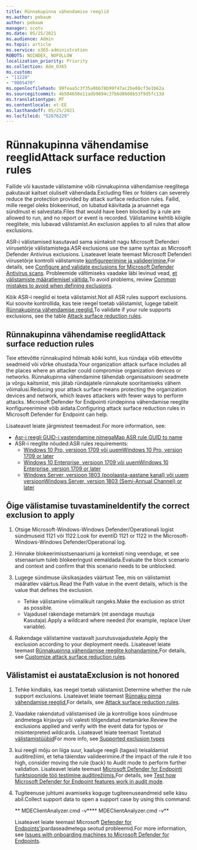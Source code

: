 ```yaml
---
title: Rünnakupinna vähendamise reeglid
ms.author: pebaum
author: pebaum
manager: scotv
ms.date: 05/25/2021
ms.audience: Admin
ms.topic: article
ms.service: o365-administration
ROBOTS: NOINDEX, NOFOLLOW
localization_priority: Priority
ms.collection: Adm_O365
ms.custom:
- "11228"
- "9005470"
ms.openlocfilehash: 99feaa5c3f35a0bb78b99f47ac2be88cf3e1b62a
ms.sourcegitcommit: 4b504650e11adb9894c37b6d8608b53f9d5fc13d
ms.translationtype: MT
ms.contentlocale: et-EE
ms.lasthandoff: 05/25/2021
ms.locfileid: "52676229"
---
```

# <a name="attack-surface-reduction-rules"></a><span data-ttu-id="c9951-102">Rünnakupinna vähendamise reeglid</span><span class="sxs-lookup"><span data-stu-id="c9951-102">Attack surface reduction rules</span></span>

<span data-ttu-id="c9951-103">Failide või kaustade välistamine võib rünnakupinna vähendamise reeglitega pakutavat kaitset oluliselt vähendada.</span><span class="sxs-lookup"><span data-stu-id="c9951-103">Excluding files or folders can severely reduce the protection provided by attack surface reduction rules.</span></span> <span data-ttu-id="c9951-104">Failid, mille reegel oleks blokeerinud, on lubatud käivitada ja aruannet ega sündmust ei salvestata.</span><span class="sxs-lookup"><span data-stu-id="c9951-104">Files that would have been blocked by a rule are allowed to run, and no report or event is recorded.</span></span> <span data-ttu-id="c9951-105">Välistamine kehtib kõigile reeglitele, mis lubavad välistamist.</span><span class="sxs-lookup"><span data-stu-id="c9951-105">An exclusion applies to all rules that allow exclusions.</span></span>

<span data-ttu-id="c9951-106">ASR-i välistamised kasutavad sama süntaksit nagu Microsoft Defenderi viirusetõrje välistamistega.</span><span class="sxs-lookup"><span data-stu-id="c9951-106">ASR exclusions use the same syntax as Microsoft Defender Antivirus exclusions.</span></span> <span data-ttu-id="c9951-107">Lisateavet leiate teemast Microsoft Defenderi viirusetõrje kontrolli välistamiste [konfigureerimine ja valideerimine.](/microsoft-365/security/defender-endpoint/configure-exclusions-microsoft-defender-antivirus)</span><span class="sxs-lookup"><span data-stu-id="c9951-107">For details, see [Configure and validate exclusions for Microsoft Defender Antivirus scans](/microsoft-365/security/defender-endpoint/configure-exclusions-microsoft-defender-antivirus).</span></span> <span data-ttu-id="c9951-108">Probleemide vältimiseks vaadake läbi levinud vead, [et välistamiste määratlemisel vältida.](/microsoft-365/security/defender-endpoint/common-exclusion-mistakes-microsoft-defender-antivirus)</span><span class="sxs-lookup"><span data-stu-id="c9951-108">To avoid problems, review [Common mistakes to avoid when defining exclusions](/microsoft-365/security/defender-endpoint/common-exclusion-mistakes-microsoft-defender-antivirus).</span></span>

<span data-ttu-id="c9951-109">Kõik ASR-i reeglid ei toeta välistamist.</span><span class="sxs-lookup"><span data-stu-id="c9951-109">Not all ASR rules support exclusions.</span></span> <span data-ttu-id="c9951-110">Kui soovite kontrollida, kas teie reegel toetab välistamist, lugege tabelit [Rünnakupinna vähendamise reeglid.](/microsoft-365/security/defender-endpoint/attack-surface-reduction#attack-surface-reduction-rules)</span><span class="sxs-lookup"><span data-stu-id="c9951-110">To validate if your rule supports exclusions, see the table [Attack surface reduction rules](/microsoft-365/security/defender-endpoint/attack-surface-reduction#attack-surface-reduction-rules).</span></span>

## <a name="attack-surface-reduction-rules"></a><span data-ttu-id="c9951-111">Rünnakupinna vähendamise reeglid</span><span class="sxs-lookup"><span data-stu-id="c9951-111">Attack surface reduction rules</span></span>

<span data-ttu-id="c9951-112">Teie ettevõtte rünnakupind hõlmab kõiki kohti, kus ründaja võib ettevõtte seadmeid või võrke ohustada.</span><span class="sxs-lookup"><span data-stu-id="c9951-112">Your organization attack surface includes all the places where an attacker could compromise organization devices or networks.</span></span> <span data-ttu-id="c9951-113">Rünnakupinna vähendamine tähendab organisatsiooni seadmete ja võrgu kaitsmist, mis jätab ründajatele rünnakute sooritamiseks vähem võimalusi.</span><span class="sxs-lookup"><span data-stu-id="c9951-113">Reducing your attack surface means protecting the organization devices and network, which leaves attackers with fewer ways to perform attacks.</span></span> <span data-ttu-id="c9951-114">Microsoft Defender for Endpointi ründepinna vähendamise reeglite konfigureerimine võib aidata.</span><span class="sxs-lookup"><span data-stu-id="c9951-114">Configuring attack surface reduction rules in Microsoft Defender for Endpoint can help.</span></span>

<span data-ttu-id="c9951-115">Lisateavet leiate järgmistest teemadest.</span><span class="sxs-lookup"><span data-stu-id="c9951-115">For more information, see:</span></span>

- [<span data-ttu-id="c9951-116">Asr-i reegli GUID-i vastendamine nimega</span><span class="sxs-lookup"><span data-stu-id="c9951-116">Map ASR rule GUID to name</span></span>](/microsoft-365/security/defender-endpoint/attack-surface-reduction#attack-surface-reduction-rules)
- <span data-ttu-id="c9951-117">ASR-i reeglite nõuded:</span><span class="sxs-lookup"><span data-stu-id="c9951-117">ASR rules requirements:</span></span>
    - [<span data-ttu-id="c9951-118">Windows 10 Pro, versioon 1709 või uuem</span><span class="sxs-lookup"><span data-stu-id="c9951-118">Windows 10 Pro, version 1709 or later</span></span>](/windows/whats-new/whats-new-windows-10-version-1709)
    - [<span data-ttu-id="c9951-119">Windows 10 Enterprise, versioon 1709 või uuem</span><span class="sxs-lookup"><span data-stu-id="c9951-119">Windows 10 Enterprise, version 1709 or later</span></span>](/windows/whats-new/whats-new-windows-10-version-1709)
    - [<span data-ttu-id="c9951-120">Windows Server, versioon 1803 (poolaasta-aastane kanal) või uuem versioon</span><span class="sxs-lookup"><span data-stu-id="c9951-120">Windows Server, version 1803 (Semi-Annual Channel) or later</span></span>](/windows-server/get-started/whats-new-in-windows-server-1803)

## <a name="identify-the-correct-exclusion-to-apply"></a><span data-ttu-id="c9951-121">Õige välistamise tuvastamine</span><span class="sxs-lookup"><span data-stu-id="c9951-121">Identify the correct exclusion to apply</span></span>

1. <span data-ttu-id="c9951-122">Otsige Microsoft-Windows-Windows Defender/Operationali logist sündmuseid 1121 või 1122.</span><span class="sxs-lookup"><span data-stu-id="c9951-122">Look for eventID 1121 or 1122 in the Microsoft-Windows-Windows Defender/Operational log.</span></span>

1. <span data-ttu-id="c9951-123">Hinnake blokeerimisstsenaariumi ja konteksti ning veenduge, et see stsenaarium tuleb blokeeringust eemaldada.</span><span class="sxs-lookup"><span data-stu-id="c9951-123">Evaluate the block scenario and context and confirm that this scenario needs to be unblocked.</span></span>

1. <span data-ttu-id="c9951-124">Lugege sündmuse üksikasjades väärtust Tee, mis on välistamist määratlev väärtus.</span><span class="sxs-lookup"><span data-stu-id="c9951-124">Read the Path value in the event details, which is the value that defines the exclusion.</span></span>
    - <span data-ttu-id="c9951-125">Tehke välistamine võimalikult rangeks.</span><span class="sxs-lookup"><span data-stu-id="c9951-125">Make the exclusion as strict as possible.</span></span>
    - <span data-ttu-id="c9951-126">Vajadusel rakendage metamärk (nt asendage muutuja Kasutaja).</span><span class="sxs-lookup"><span data-stu-id="c9951-126">Apply a wildcard where needed (for example, replace User variable).</span></span>

1. <span data-ttu-id="c9951-127">Rakendage välistamine vastavalt juurutusvajadustele.</span><span class="sxs-lookup"><span data-stu-id="c9951-127">Apply the exclusion according to your deployment needs.</span></span> <span data-ttu-id="c9951-128">Lisateavet leiate teemast [Rünnakupinna vähendamise reeglite kohandamine.](/microsoft-365/security/defender-endpoint/customize-attack-surface-reduction)</span><span class="sxs-lookup"><span data-stu-id="c9951-128">For details, see [Customize attack surface reduction rules](/microsoft-365/security/defender-endpoint/customize-attack-surface-reduction).</span></span>

## <a name="exclusion-is-not-honored"></a><span data-ttu-id="c9951-129">Välistamist ei austata</span><span class="sxs-lookup"><span data-stu-id="c9951-129">Exclusion is not honored</span></span>

1. <span data-ttu-id="c9951-130">Tehke kindlaks, kas reegel toetab välistamist.</span><span class="sxs-lookup"><span data-stu-id="c9951-130">Determine whether the rule support exclusions.</span></span> <span data-ttu-id="c9951-131">Lisateavet leiate teemast [Rünnaku pinna vähendamise reeglid.](/microsoft-365/security/defender-endpoint/attack-surface-reduction#attack-surface-reduction-rules)</span><span class="sxs-lookup"><span data-stu-id="c9951-131">For details, see [Attack surface reduction rules](/microsoft-365/security/defender-endpoint/attack-surface-reduction#attack-surface-reduction-rules).</span></span>

1. <span data-ttu-id="c9951-132">Vaadake rakendatud välistamised üle ja kontrollige koos sündmuse andmetega kirjavigu või valesti tõlgendatud metamärke.</span><span class="sxs-lookup"><span data-stu-id="c9951-132">Review the exclusions applied and verify with the event data for typos or misinterpreted wildcards.</span></span> <span data-ttu-id="c9951-133">Lisateavet leiate teemast Toetatud [välistamistüübid](/microsoft-365/security/defender-endpoint/mac-exclusions#supported-exclusion-types)</span><span class="sxs-lookup"><span data-stu-id="c9951-133">For more info, see [Supported exclusion types](/microsoft-365/security/defender-endpoint/mac-exclusions#supported-exclusion-types)</span></span>

1. <span data-ttu-id="c9951-134">kui reegli mõju on liiga suur, kaaluge reegli (tagasi) teisaldamist auditirežiimi, et teha täiendav valideerimine.</span><span class="sxs-lookup"><span data-stu-id="c9951-134">if the impact of the rule it too high, consider moving the rule (back) to Audit mode to perform further validation.</span></span> <span data-ttu-id="c9951-135">Lisateavet leiate teemast [Microsoft Defender for Endpointi funktsioonide töö testimine auditirežiimis.](/microsoft-365/security/defender-endpoint/audit-windows-defender)</span><span class="sxs-lookup"><span data-stu-id="c9951-135">For details, see [Test how Microsoft Defender for Endpoint features work in audit mode](/microsoft-365/security/defender-endpoint/audit-windows-defender).</span></span>

1. <span data-ttu-id="c9951-136">Tugiteenuse juhtumi avamiseks koguge tugiteenuseandmeid selle käsu abil.</span><span class="sxs-lookup"><span data-stu-id="c9951-136">Collect support data to open a support case by using this command:</span></span>
    
   <span data-ttu-id="c9951-137">\*\* MDEClientAnalyzer.cmd -v\*\*</span><span class="sxs-lookup"><span data-stu-id="c9951-137">\*\* MDEClientAnalyzer.cmd -v\*\*</span></span>

    <span data-ttu-id="c9951-138">Lisateavet leiate teemast Microsoft [Defender for Endpoints'i](issues-with-onboarding-machines.md)pardaseadmetega seotud probleemid.</span><span class="sxs-lookup"><span data-stu-id="c9951-138">For more information, see [Issues with onboarding machines to Microsoft Defender for Endpoints](issues-with-onboarding-machines.md).</span></span>
